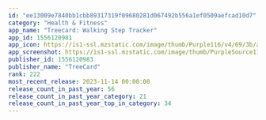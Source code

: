 ```yaml
---
id: "ee13009e7840bb1cbb89317319f09680281d067492b556a1ef0509aefcad10d7"
category: "Health & Fitness"
app_name: "Treecard: Walking Step Tracker"
app_id: 1556120981
app_icon: https://is1-ssl.mzstatic.com/image/thumb/Purple116/v4/69/3b/ae/693bae48-7d0f-e926-28ec-ffa65e10a7b7/AppIcon-0-1x_U007emarketing-0-10-0-85-220.png/1024x1024bb.png
app_screenshot: https://is1-ssl.mzstatic.com/image/thumb/PurpleSource116/v4/bf/e3/d2/bfe3d2d4-dc4c-227b-7325-5e292f35e998/54a1be17-8cfb-4c36-9e51-8ff2b87d0614_1_-_1242x2688.jpg/1242x2688bb.png
publisher_id: 1556120983
publisher_name: "TreeCard"
rank: 222
most_recent_release: 2023-11-14 00:00:00
release_count_in_past_year: 56
release_count_in_past_year_category: 21
release_count_in_past_year_top_in_category: 34
---
```

